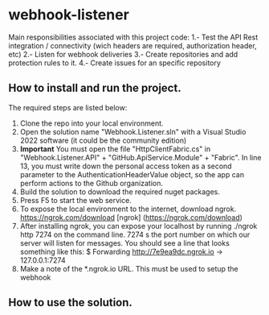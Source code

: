 # webhook-listener
Main responsibilities associated with this project code:
1.- Test the API Rest integration / connectivity (wich headers are required, authorization header, etc)
2.- Listen for webhook deliveries
3.- Create repositories and add protection rules to it.
4.- Create issues for an specific repository

## How to install and run the project.
The required steps are listed below:
1. Clone the repo into your local environment.
2. Open the solution name "Webhook.Listener.sln" with a Visual Studio 2022 software (it could be the community edition)
3. **Important** You must open the file "HttpClientFabric.cs" in "Webhook.Listener.API" + "GitHub.ApiService.Module" + "Fabric". In line 13, you must write down the personal access token as a second parameter to the AuthenticationHeaderValue object, so the app can perform actions to the Github organization.
4. Build the solution to download the required nuget packages.
5. Press F5 to start the web service.
6. To expose the local environment to the internet, download ngrok. https://ngrok.com/download [ngrok] (https://ngrok.com/download)
7. After installing ngrok, you can expose your localhost by running ./ngrok http 7274 on the command line. 7274 s the port number on which our server will listen for messages. You should see a line that looks something like this: $ Forwarding    http://7e9ea9dc.ngrok.io -> 127.0.0.1:7274
8. Make a note of the *.ngrok.io URL. This must be used to setup the webhook

## How to use the solution.